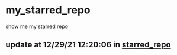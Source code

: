 # my_starred_repo
show me my starred repo

update at 12/29/21 12:20:06 in [starred_repo](./index.html)
---

